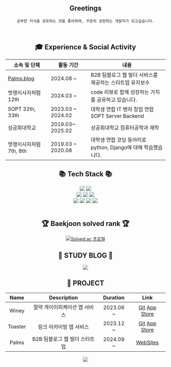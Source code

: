 <div align="center">
    <h2>Greetings</h2>
	
	공부한 지식을 공유하는 것을 좋아하며, 꾸준히 성장하는 개발자가 되고싶습니다.
<br>
<h2>🎓 Experience & Social Activity</h2>

|소속 및 단체|활동 기간|내용|
|---|---|---|
|[Palms.blog](https://www.palms.blog/)|2024.08 ~ | B2B 팀블로그 웹 빌더 서비스를 제공하는 스타트업 유지보수 |
|멋쟁이사자처럼 12th|2024.03 ~ | code 리뷰로 함께 성장하는 가치를 공유하고 있습니다. |
|SOPT 32th, 33th|2023.03 ~ 2024.02 | 대학생 연합 IT 벤처 창업 연합 SOPT Server Backend |
|성공회대학교| 2019.03~ 2025.02 | 성공회대학교 컴퓨터공학과 재학 |
|멋쟁이사자처럼 7th, 8th|2019.03 ~ 2020.08| 대학생 연합 코딩 동아리로 python, Django에 대해 학습했습니다. |


<div align="center">
    <h2>📚 Tech Stack 📚</h2>
</div>
<div align="center">
	<img src="https://img.shields.io/badge/Java-007396?style=flat&logo=Conda-Forge&logoColor=white" />
	<img src="https://img.shields.io/badge/Spring-6DB33F?style=flat&logo=Spring&logoColor=white" />
	<br>
	<img src="https://img.shields.io/badge/Oracle%20SQL-F80000?style=flat&logo=Oracle&logoColor=white" />
	<img src="https://img.shields.io/badge/MySQL-4479A1?style=flat&logo=MySQL&logoColor=white" />
	<img src="https://img.shields.io/badge/Linux-FCC624?style=flat&logo=Linux&logoColor=white" />
  <br>
  <img src="https://img.shields.io/badge/Django-092E20?style=flat&logo=Django&logoColor=white" />
  <img src="https://img.shields.io/badge/Python-3776AB?style=flat&logo=Python&logoColor=white" />
  <img src="https://img.shields.io/badge/OpenCV-5C3EE8?style=flat&logo=OpenCV&logoColor=white" />
  <img src="https://img.shields.io/badge/Google%20Colab-F9AB00?style=flat&logo=Google Colab&logoColor=white" /> 
</div>
  
<br>
<div align=center>
	<h2>🏆 Baekjoon solved rank 🏆</h2>
	
[![Solved.ac 프로필](http://mazassumnida.wtf/api/v2/generate_badge?boj=sss4920)](https://solved.ac/sss4920)
</div>
<div align=center>
	<h2>🎨 STUDY BLOG 🎨</h2>
</div>
<div align=center>
	<a href="https://blog.naver.com/sss4920">
		<img src="https://img.shields.io/badge/Blog-03C75A?style=flat&logo=Naver&logoColor=white" />
	</a>
	<br>
</div>
<div align=center>
    <h2> 📑 PROJECT </h2>
    
|Name|Description|Duration|Link|
|:---:|:------:|:----:|:---:|
|Winey|절약 게이미피케이션 앱 서비스|2023.06 ~ |[Git](https://github.com/team-winey/Winey-Server)  [App Store](https://apps.apple.com/kr/app/%EC%9C%84%EB%8B%88-%EC%89%BD%EA%B3%A0-%EC%9E%AC%EB%B0%8C%EB%8A%94-%EA%B8%8D%EC%A0%95%EC%A0%81-%EC%86%8C%EB%B9%84%EC%8A%B5%EA%B4%80-%ED%98%95%EC%84%B1/id6463294662)|
|Toaster|링크 아카이빙 앱 서비스|2023.12 ~ |[Git](https://github.com/Link-MIND/TOASTER-Server) [App Store](https://apps.apple.com/kr/app/toaster-%ED%86%A0%EC%8A%A4%ED%84%B0-%EB%A7%81%ED%81%AC-%EC%95%84%EC%B9%B4%EC%9D%B4%EB%B9%99-%EB%A6%AC%EB%A7%88%EC%9D%B8%EB%93%9C/id6476194200)| 
|Palms|B2B 팀블로그 웹 빌더 스타트업|2024.09 ~ |[WebSites](https://www.palms.blog/)|
</div>


<div align=center>
  <img src="https://github-readme-stats.vercel.app/api?username=sss4920&show_icons=true">
</div>
